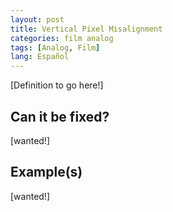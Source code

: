 ```yaml
---
layout: post
title: Vertical Pixel Misalignment
categories: film analog
tags: [Analog, Film]
lang: Español
---
```


[Definition to go here!]

## Can it be fixed?

[wanted!]

## Example(s)

[wanted!]

